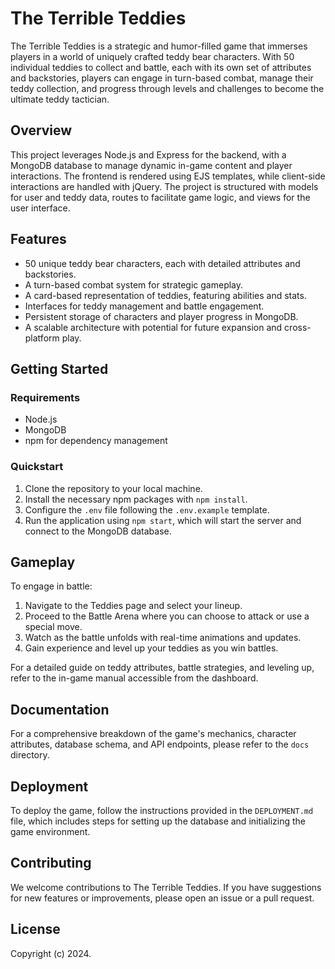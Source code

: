 # The Terrible Teddies

The Terrible Teddies is a strategic and humor-filled game that immerses players in a world of uniquely crafted teddy bear characters. With 50 individual teddies to collect and battle, each with its own set of attributes and backstories, players can engage in turn-based combat, manage their teddy collection, and progress through levels and challenges to become the ultimate teddy tactician.

## Overview

This project leverages Node.js and Express for the backend, with a MongoDB database to manage dynamic in-game content and player interactions. The frontend is rendered using EJS templates, while client-side interactions are handled with jQuery. The project is structured with models for user and teddy data, routes to facilitate game logic, and views for the user interface.

## Features

- 50 unique teddy bear characters, each with detailed attributes and backstories.
- A turn-based combat system for strategic gameplay.
- A card-based representation of teddies, featuring abilities and stats.
- Interfaces for teddy management and battle engagement.
- Persistent storage of characters and player progress in MongoDB.
- A scalable architecture with potential for future expansion and cross-platform play.

## Getting Started

### Requirements

- Node.js
- MongoDB
- npm for dependency management

### Quickstart

1. Clone the repository to your local machine.
2. Install the necessary npm packages with `npm install`.
3. Configure the `.env` file following the `.env.example` template.
4. Run the application using `npm start`, which will start the server and connect to the MongoDB database.

## Gameplay

To engage in battle:
1. Navigate to the Teddies page and select your lineup.
2. Proceed to the Battle Arena where you can choose to attack or use a special move.
3. Watch as the battle unfolds with real-time animations and updates.
4. Gain experience and level up your teddies as you win battles.

For a detailed guide on teddy attributes, battle strategies, and leveling up, refer to the in-game manual accessible from the dashboard.

## Documentation

For a comprehensive breakdown of the game's mechanics, character attributes, database schema, and API endpoints, please refer to the `docs` directory.

## Deployment

To deploy the game, follow the instructions provided in the `DEPLOYMENT.md` file, which includes steps for setting up the database and initializing the game environment.

## Contributing

We welcome contributions to The Terrible Teddies. If you have suggestions for new features or improvements, please open an issue or a pull request.

## License

Copyright (c) 2024.
